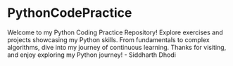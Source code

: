 # PythonCodePractice
Welcome to my Python Coding Practice Repository! Explore exercises and projects showcasing my Python skills. From fundamentals to complex algorithms, dive into my journey of continuous learning. Thanks for visiting, and enjoy exploring my Python journey! - Siddharth Dhodi
